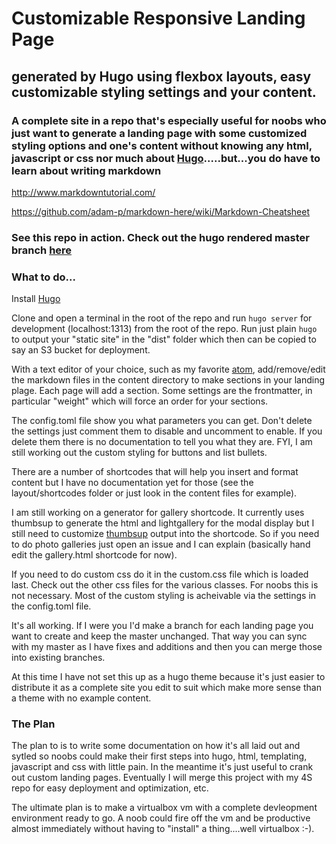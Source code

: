 # Customizable Responsive Landing Page

## generated by Hugo using flexbox layouts, easy customizable styling settings and your content.

### A complete site in a repo that's especially useful for noobs who just want to generate a landing page with some customized styling options and one's content without knowing any html, javascript or css nor much about [Hugo](http://gohugo.io).....but...you do have to learn about writing markdown

http://www.markdowntutorial.com/

https://github.com/adam-p/markdown-here/wiki/Markdown-Cheatsheet


### See this repo in action. Check out the hugo rendered master branch [here](http://4005.kebler.net)

### What to do...

Install [Hugo](http://gohugo.io)

Clone and open a terminal in the root of the repo and run ```hugo server``` for development (localhost:1313) from the root of the repo.  Run just plain ```hugo``` to output your "static site"  in the "dist" folder which then can be copied to say an S3 bucket for deployment.

With a text editor of your choice, such as my favorite [atom](http://atom.io),  add/remove/edit the markdown files in the content directory to make sections in your landing plage.  Each page will add a section.  Some settings are the frontmatter, in particular "weight" which will force an order for your sections.

The config.toml file show you what parameters you can get.  Don't delete the settings just comment them to disable and uncomment to enable.  If you delete them there is no documentation to tell you what they are.  FYI, I am still working out the custom styling for buttons and list bullets.

There are a number of shortcodes that will help you insert and format content but I have no documentation yet for those (see the layout/shortcodes folder or just look in the content files for example).

I am still working on a generator for gallery shortcode.  It currently uses thumbsup to generate the html and lightgallery for the modal display but I still need to customize [thumbsup](https://github.com/thumbsup/thumbsup) output into the shortcode.  So if you need to do photo galleries just open an issue and I can explain (basically hand edit the gallery.html shortcode for now).

If you need to do custom css do it in the custom.css file which is loaded last.  Check out the other css files for the various classes.  For noobs this is not necessary.  Most of the custom styling is acheivable via the settings in the config.toml file.

It's all working.  If I were you I'd make a branch for each landing page you want to create and keep the master unchanged.  That way you can sync with my master as I have fixes and additions and then you can merge those into existing branches.

At this time I have not set this up as a hugo theme because it's just easier to distribute it as a complete site you edit to suit which make more sense than a theme with no example content.

### The Plan

The plan to is to write some documentation on how it's all laid out and sytled so noobs could make their first steps into hugo, html, templating, javascript and css with little pain.  In the meantime it's just useful to crank out custom landing pages.  Eventually I will merge this project with my 4S repo for easy deployment and optimization, etc.

The ultimate plan is to make a virtualbox vm with a complete devleopment environment ready to go.  A noob could fire off the vm and be productive almost immediately without having to "install" a thing....well virtualbox :-).
